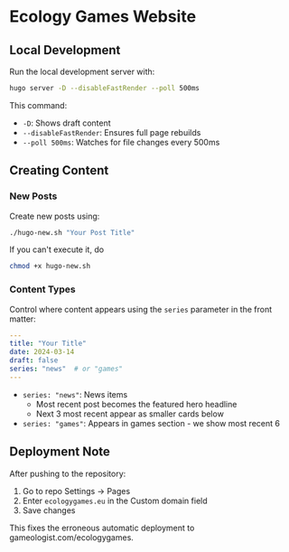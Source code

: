 # Ecology Games Website

## Local Development

Run the local development server with:

```bash
hugo server -D --disableFastRender --poll 500ms
```

This command:
- `-D`: Shows draft content
- `--disableFastRender`: Ensures full page rebuilds
- `--poll 500ms`: Watches for file changes every 500ms

## Creating Content

### New Posts

Create new posts using:

```bash
./hugo-new.sh "Your Post Title"
```

If you can't execute it, do 

```bash
chmod +x hugo-new.sh
```

### Content Types

Control where content appears using the `series` parameter in the front matter:

```yaml
---
title: "Your Title"
date: 2024-03-14
draft: false
series: "news"  # or "games"
---
```

- `series: "news"`: News items
  - Most recent post becomes the featured hero headline
  - Next 3 most recent appear as smaller cards below
- `series: "games"`: Appears in games section - we show most recent 6

## Deployment Note

After pushing to the repository:
1. Go to repo Settings → Pages
2. Enter `ecologygames.eu` in the Custom domain field
3. Save changes

This fixes the erroneous automatic deployment to gameologist.com/ecologygames.
